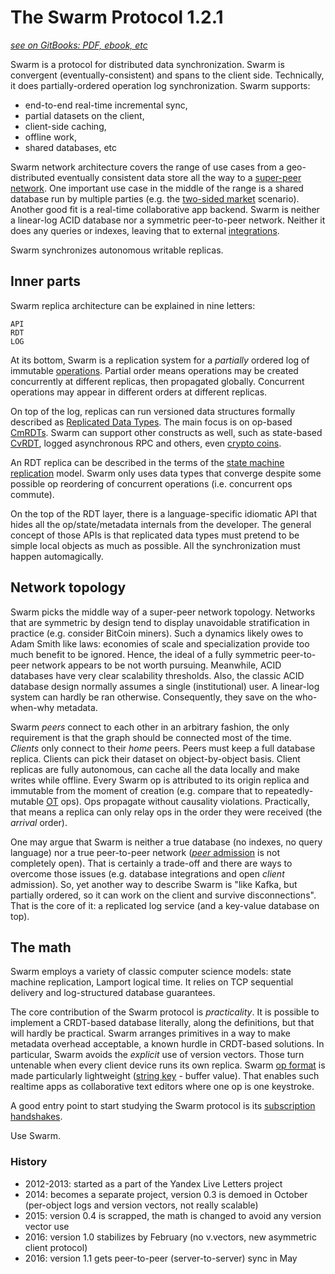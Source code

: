 # The Swarm Protocol 1.2.1 #
[*see on GitBooks: PDF, ebook, etc*](https://gritzko.gitbooks.io/swarm-the-protocol)

Swarm is a protocol for distributed data synchronization.
Swarm is convergent (eventually-consistent) and spans to the client side.
Technically, it does partially-ordered operation log synchronization.
Swarm supports:

* end-to-end real-time incremental sync,
* partial datasets on the client,
* client-side caching,
* offline work,
* shared databases, etc

Swarm network architecture covers the range of use cases from a geo-distributed eventually consistent data store all the way to a [super-peer network][super].
One important use case in the middle of the range is a shared database run by multiple parties (e.g. the [two-sided market][2sided] scenario).
Another good fit is a real-time collaborative app backend.
Swarm is neither a linear-log ACID database nor a symmetric peer-to-peer network.
Neither it does any queries or indexes, leaving that to external [integrations](adaptor.md).

Swarm synchronizes autonomous writable replicas.

[2sided]: http://lexicon.ft.com/Term?term=two_sided-markets
[super]: http://ilpubs.stanford.edu:8090/594/1/2003-33.pdf

## Inner parts

Swarm replica architecture can be explained in nine letters:

    API
    RDT
    LOG

At its bottom, Swarm is a replication system for a *partially* ordered log of immutable [operations](op.md).
Partial order means operations may be created concurrently at different replicas, then propagated globally.
Concurrent operations may appear in different orders at different replicas.

On top of the log, replicas can run versioned data structures formally described as [Replicated Data Types](rdt.md).
The main focus is on op-based [CmRDTs](crdt.md#CmRDT).
Swarm can support other constructs as well, such as state-based [CvRDT](crdt.md), logged asynchronous RPC and others, even [crypto coins](coin.md).

An RDT replica can be described in the terms of the [state machine replication][smr] model.
Swarm only uses data types that converge despite some possible op reordering of concurrent operations (i.e. concurrent ops commute).

On the top of the RDT layer, there is a language-specific idiomatic API that hides all the op/state/metadata internals from the developer.
The general concept of those APIs is that replicated data types must pretend to be simple local objects as much as possible.
All the synchronization must happen automagically.

[smr]: https://www.cs.cornell.edu/fbs/publications/SMSurvey.pdf

## Network topology

Swarm picks the middle way of a super-peer network topology.
Networks that are symmetric by design tend to display unavoidable stratification in practice (e.g. consider BitCoin miners).
Such a dynamics likely owes to Adam Smith like laws: economies of scale and specialization provide too much benefit to be ignored.
Hence, the ideal of a fully symmetric peer-to-peer network appears to be not worth pursuing.
Meanwhile, ACID databases have very clear scalability thresholds.
Also, the classic ACID database design normally assumes a single (institutional) user.
A linear-log system can hardly be ran otherwise.
Consequently, they save on the who-when-why metadata.

Swarm *peers* connect to each other in an arbitrary fashion, the only requirement is that the graph should be connected most of the time.  
*Clients* only connect to their *home* peers.
Peers must keep a full database replica.
Clients can pick their dataset on object-by-object basis.
Client replicas are fully autonomous, can cache all the data locally and make writes while offline.
Every Swarm op is attributed to its origin replica and immutable from the moment of creation (e.g. compare that to repeatedly-mutable [OT][ot] ops).
Ops propagate without causality violations.
Practically, that means a replica can only relay ops in the order they were received (the *arrival* order).

One may argue that Swarm is neither a true database (no indexes, no query language) nor a true peer-to-peer network ([*peer* admission](peerage.md) is not completely open).
That is certainly a trade-off and there are ways to overcome those issues (e.g. database integrations and open *client* admission).
So, yet another way to describe Swarm is "like Kafka, but partially ordered, so it can work on the client and survive disconnections".
That is the core of it: a replicated log service (and a key-value database on top).

[ot]: https://en.wikipedia.org/wiki/Operational_transformation

## The math

Swarm employs a variety of classic computer science models: state machine replication, Lamport logical time.
It relies on TCP sequential delivery and log-structured database guarantees.

The core contribution of the Swarm protocol is *practicality*.
It is possible to implement a CRDT-based database literally, along the definitions, but that will hardly be practical.
Swarm arranges primitives in a way to make metadata overhead acceptable, a known hurdle in CRDT-based solutions.
In particular, Swarm avoids the *explicit* use of version vectors.
Those turn untenable when every client device runs its own replica.
Swarm [op format](op.md) is made particularly lightweight ([string key](spec.md) - buffer value).
That enables such realtime apps as collaborative text editors where one op is one keystroke.

A good entry point to start studying the Swarm protocol is its [subscription handshakes](handshake.md).

Use Swarm.


### History

* 2012-2013: started as a part of the Yandex Live Letters project
* 2014: becomes a separate project, version 0.3 is demoed in October (per-object logs and version vectors, not really scalable)
* 2015: version 0.4 is scrapped, the math is changed to avoid any version vector use
* 2016: version 1.0 stabilizes by February (no v.vectors, new asymmetric client protocol)
* 2016: version 1.1 gets peer-to-peer (server-to-server) sync in May
